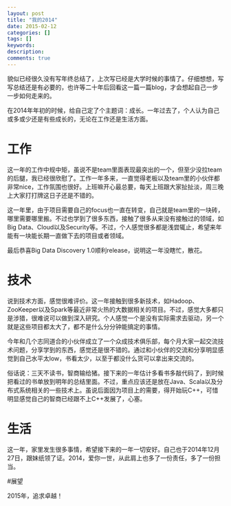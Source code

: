 ```yaml
---
layout: post
title: "我的2014"
date: 2015-02-12
categories: []
tags: []
keywords: 
description: 
comments: true
---
```


貌似已经很久没有写年终总结了，上次写已经是大学时候的事情了。仔细想想，写写总结还是有必要的，也许等二十年后回看这一篇一篇blog，才会想起自己一步一步如何走来的。

在2014年年初的时候，给自己定了个主题词：成长。一年过去了，个人认为自己或多或少还是有些成长的，无论在工作还是生活方面。

# 工作

这一年的工作中规中矩，虽说不是team里面表现最突出的一个，但至少没拉team的后腿，我已经很欣慰了。工作一年多来，一直觉得老板以及team里的小伙伴都非常nice，工作氛围也很好。上班嘛开心最总要，每天上班跟大家扯扯淡，周三晚上大家打打牌这日子还是不错的。

这一年里，由于项目需要自己的focus也一直在转变，自己就是team里的一块砖，哪里需要哪里搬。不过也学到了很多东西，接触了很多从来没有接触过的领域，如Big Data、Cloud以及Security等。不过，个人感觉很多都是浅尝辄止，希望来年能有一块能长期一直做下去的项目或者领域。

最后恭喜Big Data Discovery 1.0顺利release，说明这一年没瞎忙，散花。

# 技术

说到技术方面，感觉很难评价。这一年接触到很多新技术，如Hadoop、ZooKeeper以及Spark等最近非常火热的大数据相关的项目。不过，感觉大多都只是涉猎，很难说可以做到深入研究。个人感觉一个是没有实际需求去驱动，另一个就是这些项目都太大了，都不是什么分分钟能搞定的事情。

今年和几个志同道合的小伙伴成立了一个众成技术俱乐部，每个月大家一起交流技术问题，分享学到的东西，感觉还是很不错的。通过和小伙伴的交流和分享明显感觉到自己水平太low，书看太少，以至于都没什么货可以拿出来交流的。

俗话说：三天不读书，智商输给猪。接下来的一年估计多看书多敲代码了，到时候把看过的书单放到明年的总结里面。不过，重点应该还是放在Java、Scala以及分布式系统相关的一些技术上。虽说后面因为项目上的需要，得开始玩C++，可惜明显感觉自己的智商已经跟不上C++发展了，心塞。

# 生活

这一年，家里发生很多事情，希望接下来的一年一切安好。自己也于2014年12月27日，跟妹纸领了证。2014，爱你一世，从此肩上也多了一份责任，多了一份担当。

#展望

2015年，追求卓越！